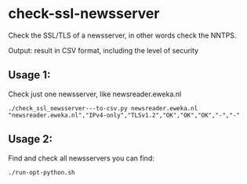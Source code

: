 # check-ssl-newsserver
Check the SSL/TLS of a newsserver, in other words check the NNTPS.

Output: result in CSV format, including the level of security

## Usage 1:

Check just one newsserver, like newsreader.eweka.nl
```
./check_ssl_newsserver---to-csv.py newsreader.eweka.nl
"newsreader.eweka.nl","IPv4-only","TLSv1.2","OK","OK","OK","-","-"
```

## Usage 2:

Find and check all newsservers you can find:

```
./run-opt-python.sh
```
